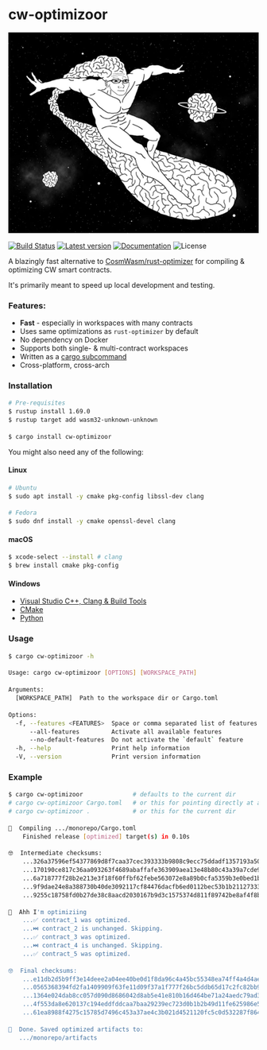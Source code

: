 # cw-optimizoor

![alt text](.img/wojak.png)

[![Build Status](https://github.com/mandrean/cw-optimizoor/workflows/CI/badge.svg?branch=master)](https://github.com/mandrean/cw-optimizoor/actions/workflows/workflow.yaml)
[![Latest version](https://img.shields.io/crates/v/cw-optimizoor.svg)](https://crates.io/crates/cw-optimizoor)
[![Documentation](https://docs.rs/cw-optimizoor/badge.svg)](https://docs.rs/cw-optimizoor)
![License](https://img.shields.io/crates/l/cw-optimizoor.svg)

A blazingly fast alternative to [CosmWasm/rust-optimizer] for compiling & optimizing CW smart contracts.

It's primarily meant to speed up local development and testing.

### Features:

- **Fast** - especially in workspaces with many contracts
- Uses same optimizations as `rust-optimizer` by default
- No dependency on Docker
- Supports both single- & multi-contract workspaces
- Written as a [cargo subcommand]
- Cross-platform, cross-arch

### Installation

```sh
# Pre-requisites
$ rustup install 1.69.0
$ rustup target add wasm32-unknown-unknown

$ cargo install cw-optimizoor
```

You might also need any of the following:

#### Linux
```sh
# Ubuntu
$ sudo apt install -y cmake pkg-config libssl-dev clang

# Fedora
$ sudo dnf install -y cmake openssl-devel clang
```

#### macOS
```sh
$ xcode-select --install # clang
$ brew install cmake pkg-config
```

#### Windows
- [Visual Studio C++, Clang & Build Tools]
- [CMake]
- [Python]

### Usage

```sh
$ cargo cw-optimizoor -h

Usage: cargo cw-optimizoor [OPTIONS] [WORKSPACE_PATH]

Arguments:
  [WORKSPACE_PATH]  Path to the workspace dir or Cargo.toml

Options:
  -f, --features <FEATURES>  Space or comma separated list of features to activate
      --all-features         Activate all available features
      --no-default-features  Do not activate the `default` feature
  -h, --help                 Print help information
  -V, --version              Print version information
```

### Example
```sh
$ cargo cw-optimizoor              # defaults to the current dir
# cargo cw-optimizoor Cargo.toml   # or this for pointing directly at a Cargo manifest
# cargo cw-optimizoor .            # or this for the current dir

🧐️  Compiling .../monorepo/Cargo.toml
    Finished release [optimized] target(s) in 0.10s
    
🤓  Intermediate checksums:
    ...326a37596ef54377869d8f7caa37cec393333b9808c9ecc75ddadf1357193a50  contract_1.wasm
    ...170190ce817c36aa093263f4689abaffafe363909aea13e48b80c43a39a7cde9  contract_2.wasm
    ...6a718777f28b2e213e3f18f60ffbf62febe563072e8a89b0cfa5359b3e0bed1b  contract_3.wasm
    ...9f9dae24e8a388730b40de3092117cf84476dacfb6ed0112bec53b1b21127333  contract_4.wasm
    ...9255c18758fd0b27de38c8aacd2030167b9d3c1575374d811f89742be8af4f8b  contract_5.wasm
    
🥸  Ahh I'm optimiziing
    ...✅ contract_1 was optimized.
    ...⏭️ contract_2 is unchanged. Skipping.
    ...✅ contract_3 was optimized.
    ...⏭️ contract_4 is unchanged. Skipping.
    ...✅ contract_5 was optimized.
    
🤓  Final checksums:
    ...e11db2d5b9ff3e14deee2a04ee40be0d1f8da96c4a45bc55348ea74ff4a4d4ae  contract_1-aarch64.wasm
    ...0565368394fd2fa1409909f63fe11d09f37a1f777f26bc5ddb65d17c2fc82bb9  contract_2-aarch64.wasm
    ...1364e024dab8cc057d090d8686042d8ab5e41e810b16d464be71a24aedc79ad3  contract_3-aarch64.wasm
    ...4f553da8e620137c194eddfddcaa7baa29239ec723d0b1b2b49d11fe625986e5  contract_4-aarch64.wasm
    ...61ea8988f4275c15785d7496c453a37ae4c3b021d4521120fc5c0d532287f864  contract_5-aarch64.wasm
    
🫡  Done. Saved optimized artifacts to:
   .../monorepo/artifacts
```

[CosmWasm/rust-optimizer]: https://github.com/CosmWasm/rust-optimizer
[CosmWasm]: https://cosmwasm.com
[cargo subcommand]: https://doc.rust-lang.org/cargo/reference/external-tools.html#custom-subcommands
[Visual Studio C++, Clang & Build Tools]: https://visualstudio.microsoft.com/downloads/
[CMake]: https://cmake.org/download/
[Python]: https://www.python.org/downloads/windows/
